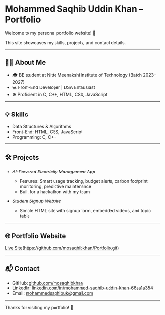 # Mohammed Saqhib Uddin Khan – Portfolio

Welcome to my personal portfolio website! 🚀

This site showcases my skills, projects, and contact details.

---

## 👨‍💻 About Me

- 🎓 BE student at Nitte Meenakshi Institute of Technology (Batch 2023–2027)
- 💻 Front-End Developer | DSA Enthusiast
- ⚙ Proficient in C, C++, HTML, CSS, JavaScript

---

## 💡 Skills

- Data Structures & Algorithms
- Front-End: HTML, CSS, JavaScript
- Programming: C, C++

---

## 🛠 Projects

- *AI-Powered Electricity Management App*
  - Features: Smart usage tracking, budget alerts, carbon footprint monitoring, predictive maintenance
  - Built for a hackathon with my team

- *Student Signup Website*
  - Simple HTML site with signup form, embedded videos, and topic table

---

## 🌐 Portfolio Website

[Live Site](https://mosaqhibkhan.github.io/portfolio)(https://github.com/mosaqhibkhan/Portfolio.git)

---

## 📬 Contact

- GitHub: [github.com/mosaqhibkhan](https://github.com/mosaqhibkhan)
- LinkedIn: [linkedin.com/in/mohammed-saqhib-uddin-khan-66aa1a354](https://www.linkedin.com/in/mohammed-saqhib-uddin-khan-66aa1a354)
- Email: mohammedsaqhibuk@gmail.com

---

Thanks for visiting my portfolio! 🚀
